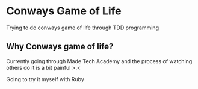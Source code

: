 # Conways Game of Life

Trying to do conways game of life through TDD programming

## Why Conways game of life?

Currently going through Made Tech Academy and the process of watching others do it is a bit painful >.<

Going to try it myself with Ruby

